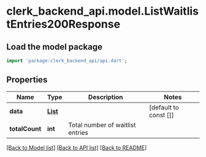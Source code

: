 # clerk_backend_api.model.ListWaitlistEntries200Response

## Load the model package
```dart
import 'package:clerk_backend_api/api.dart';
```

## Properties
Name | Type | Description | Notes
------------ | ------------- | ------------- | -------------
**data** | [**List<WaitlistEntry>**](WaitlistEntry.md) |  | [default to const []]
**totalCount** | **int** | Total number of waitlist entries | 

[[Back to Model list]](../README.md#documentation-for-models) [[Back to API list]](../README.md#documentation-for-api-endpoints) [[Back to README]](../README.md)


